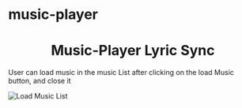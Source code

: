 # music-player

<p align='center'>
<h1 align='center'>Music-Player Lyric Sync</h1>


<p>User can load music in the music List after clicking on the load Music button, and close it</p>
    <img src="https://github.com/daveanue/music-player/blob/master/Images/loadMusicList.png" alt="Load Music List" />
</p>
